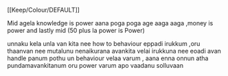 [[Keep/Colour/DEFAULT]] 

Mid agela knowledge is power aana poga poga age aaga aaga ,money is power and lastly mid (50 plus la power is Power)


unnaku kela unla van kita nee how to behaviour eppadi irukkum ,oru thaanvan nee mutalunu nenaikurana avankita velai irukkuna nee eoadi avan handle panum pothu un behaviour velaa varum ,
 aana enna onnun atha pundamavankitanum oru power varum apo vaadanu solluvaan
